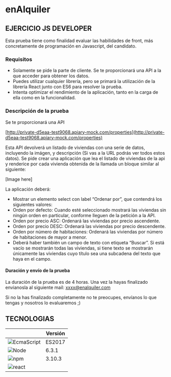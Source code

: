 # enAlquiler

## EJERCICIO JS DEVELOPER
Esta prueba tiene como finalidad evaluar las habilidades de front, más concretamente de  programación en Javascript, del candidato.

### Requisitos
- Solamente se pide la parte de cliente. Se te proporcionará una API a la que acceder para obtener los datos.
- Puedes utilizar cualquier librería, pero se primará la utilización de la librería React junto con ES6 para resolver la prueba.
- Intenta optimizar el rendimiento de la aplicación, tanto en la carga de ella como en la funcionalidad.

### Descripción de la prueba
Se te proporcionará una API

[http://private-d5eaa-test9068.apiary-mock.com/properties](http://private-d5eaa-test9068.apiary-mock.com/properties)

Esta API devolverá un listado de viviendas con una serie de datos, incluyendo la imágen, y descripción (Si vas a la URL podrás ver todos estos datos). Se pide crear una aplicación que lea el listado de viviendas de la api y renderice por cada vivienda obtenida de la llamada un bloque similar al siguiente:

[Image here]

La aplicación deberá:
- Mostrar un elemento select con label “Ordenar por”, que contendrá los siguientes valores:
 - Orden por defecto: Cuando esté seleccionado mostrará las viviendas sin ningún orden en particular, conforme lleguen de la petición a la API.
 - Orden por precio ASC: Ordenará las viviendas por precio ascendente.
 - Orden por precio DESC: Ordenará las viviendas por precio descendente.
 - Orden por número de habitaciones: Ordenará las viviendas por número de habitaciones de mayor a menor.
- Deberá haber también un campo de texto con etiqueta “Buscar”. Si está vacío se mostrarán todas las viviendas, si tiene texto se mostrarán únicamente las viviendas cuyo título sea una subcadena del texto que haya en el campo.

#### Duración y envío de la prueba
La duración de la prueba es de 4 horas. Una vez la hayas finalizado envianosla al siguiente mail: [xxxx@enalquiler.com](xxxx@enalquiler.com)

Si no la has finalizado completamente no te preocupes, envíanos lo que tengas y nosotros lo evaluaremos ;)

## TECNOLOGIAS

|   | Versión |
|---|---|
| ![EcmaScript](https://gitcdn.xyz/repo/vorillaz/devicons/master/!SVG/js_badge.svg) | ES2017 |
| ![Node](https://gitcdn.xyz/repo/vorillaz/devicons/master/!SVG/nodejs_small.svg) | 6.3.1 |
| ![npm](https://gitcdn.xyz/repo/vorillaz/devicons/master/!SVG/npm.svg) | 3.10.3 |
| ![react](https://gitcdn.xyz/repo/vorillaz/devicons/master/!SVG/react.svg) |  |